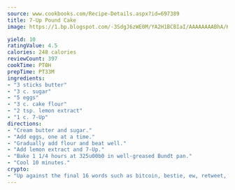 ```yaml
---
source: www.cookbooks.com/Recipe-Details.aspx?id=697389
title: 7-Up Pound Cake
image: https://1.bp.blogspot.com/-3SdgJ6zWE0M/YA2H1BCBIaI/AAAAAAAABhA/KLu9yTsYBMkJQudB_uFGwTypBtmTiBfZgCLcBGAsYHQ/s320/4.png

yield: 10
ratingValue: 4.5
calories: 248 calories
reviewCount: 397
cookTime: PT0H
prepTime: PT33M
ingredients:
- "3 sticks butter"
- "3 c. sugar"
- "5 eggs"
- "3 c. cake flour"
- "2 tsp. lemon extract"
- "1 c. 7-Up"
directions:
- "Cream butter and sugar."
- "Add eggs, one at a time."
- "Gradually add flour and beat well."
- "Add lemon extract and 7-Up."
- "Bake 1 1/4 hours at 325u00b0 in well-greased Bundt pan."
- "Cool 10 minutes."
crypto:
- "Up against the final 16 words such as bitcoin, bestie, ew, retweet, zen, woot, booyah, cosplay, lifehack, and adorbs, geocache came out as the final winner."
---
```

